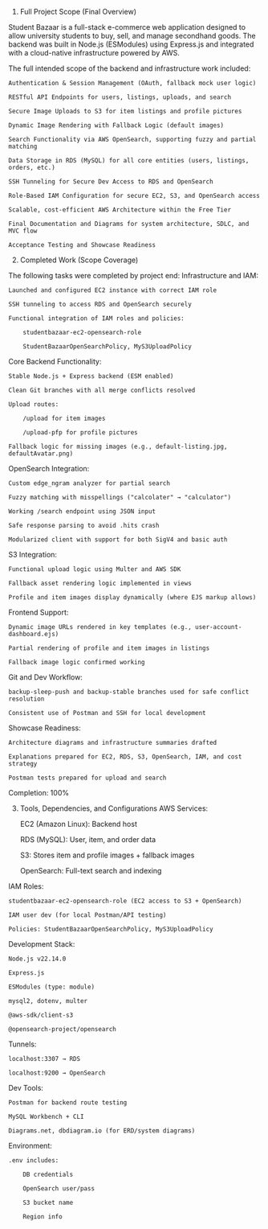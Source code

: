 1. Full Project Scope (Final Overview)

Student Bazaar is a full-stack e-commerce web application designed to allow university students to buy, sell, and manage secondhand goods. The backend was built in Node.js (ESModules) using Express.js and integrated with a cloud-native infrastructure powered by AWS.

The full intended scope of the backend and infrastructure work included:

    Authentication & Session Management (OAuth, fallback mock user logic)

    RESTful API Endpoints for users, listings, uploads, and search

    Secure Image Uploads to S3 for item listings and profile pictures

    Dynamic Image Rendering with Fallback Logic (default images)

    Search Functionality via AWS OpenSearch, supporting fuzzy and partial matching

    Data Storage in RDS (MySQL) for all core entities (users, listings, orders, etc.)

    SSH Tunneling for Secure Dev Access to RDS and OpenSearch

    Role-Based IAM Configuration for secure EC2, S3, and OpenSearch access

    Scalable, cost-efficient AWS Architecture within the Free Tier

    Final Documentation and Diagrams for system architecture, SDLC, and MVC flow

    Acceptance Testing and Showcase Readiness

 
2. Completed Work (Scope Coverage)

The following tasks were completed by project end:
Infrastructure and IAM:

    Launched and configured EC2 instance with correct IAM role

    SSH tunneling to access RDS and OpenSearch securely

    Functional integration of IAM roles and policies:

        studentbazaar-ec2-opensearch-role

        StudentBazaarOpenSearchPolicy, MyS3UploadPolicy

Core Backend Functionality:

    Stable Node.js + Express backend (ESM enabled)

    Clean Git branches with all merge conflicts resolved

    Upload routes:

        /upload for item images

        /upload-pfp for profile pictures

    Fallback logic for missing images (e.g., default-listing.jpg, defaultAvatar.png)

OpenSearch Integration:

    Custom edge_ngram analyzer for partial search

    Fuzzy matching with misspellings ("calcolater" → "calculator")

    Working /search endpoint using JSON input

    Safe response parsing to avoid .hits crash

    Modularized client with support for both SigV4 and basic auth

S3 Integration:

    Functional upload logic using Multer and AWS SDK

    Fallback asset rendering logic implemented in views

    Profile and item images display dynamically (where EJS markup allows)

Frontend Support:

    Dynamic image URLs rendered in key templates (e.g., user-account-dashboard.ejs)

    Partial rendering of profile and item images in listings

    Fallback image logic confirmed working

Git and Dev Workflow:

    backup-sleep-push and backup-stable branches used for safe conflict resolution

    Consistent use of Postman and SSH for local development

Showcase Readiness:

    Architecture diagrams and infrastructure summaries drafted

    Explanations prepared for EC2, RDS, S3, OpenSearch, IAM, and cost strategy

    Postman tests prepared for upload and search

Completion: 100%

 
3. Tools, Dependencies, and Configurations
AWS Services:

    EC2 (Amazon Linux): Backend host

    RDS (MySQL): User, item, and order data

    S3: Stores item and profile images + fallback images

    OpenSearch: Full-text search and indexing

IAM Roles:

    studentbazaar-ec2-opensearch-role (EC2 access to S3 + OpenSearch)

    IAM user dev (for local Postman/API testing)

    Policies: StudentBazaarOpenSearchPolicy, MyS3UploadPolicy

Development Stack:

    Node.js v22.14.0

    Express.js

    ESModules (type: module)

    mysql2, dotenv, multer

    @aws-sdk/client-s3

    @opensearch-project/opensearch

Tunnels:

    localhost:3307 → RDS

    localhost:9200 → OpenSearch

Dev Tools:

    Postman for backend route testing

    MySQL Workbench + CLI

    Diagrams.net, dbdiagram.io (for ERD/system diagrams)

Environment:

    .env includes:

        DB credentials

        OpenSearch user/pass

        S3 bucket name

        Region info
